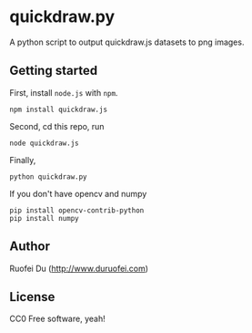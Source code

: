 # quickdraw.py
A python script to output quickdraw.js datasets to png images.

## Getting started
First, install `node.js` with `npm`.

```batch
npm install quickdraw.js
```

Second, cd this repo, run 
```batch
node quickdraw.js
```

Finally,
```batch
python quickdraw.py
```

If you don't have opencv and numpy

```batch
pip install opencv-contrib-python
pip install numpy
```

## Author
Ruofei Du (http://www.duruofei.com)


## License
CC0
Free software, yeah!
